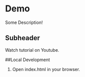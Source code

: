 # Demo

Some Description!

## Subheader

Watch tutorial on Youtube.

##Local Development 

1. Open index.html in your browser.